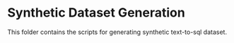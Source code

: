 # Synthetic Dataset Generation 


This folder contains the scripts for generating synthetic text-to-sql dataset.